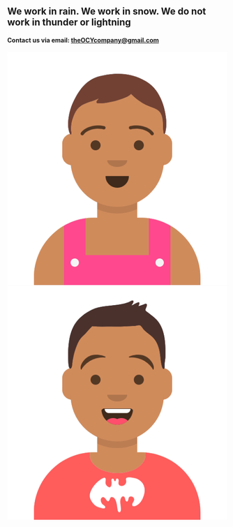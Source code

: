 ## We work in rain. We work in snow. We do not work in thunder or lightning
#### Contact us via email: **theOCYcompany@gmail.com**

![Team](/s.png)![Team](/r.png)
